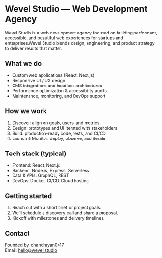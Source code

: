 # Wevel Studio — Web Development Agency

Wevel Studio is a web development agency focused on building performant, accessible, and beautiful web experiences for startups and enterprises.Wevel Studio blends design, engineering, and product strategy to deliver results that matter.

## What we do
- Custom web applications (React, Next.js)
- Responsive UI / UX design
- CMS integrations and headless architectures
- Performance optimization & accessibility audits
- Maintenance, monitoring, and DevOps support

## How we work
1. Discover: align on goals, users, and metrics.
2. Design: prototypes and UI iterated with stakeholders.
3. Build: production-ready code, tests, and CI/CD.
4. Launch & Monitor: deploy, observe, and iterate.

## Tech stack (typical)
- Frontend: React, Next.js
- Backend: Node.js, Express, Serverless
- Data & APIs: GraphQL, REST
- DevOps: Docker, CI/CD, Cloud hosting

## Getting started
1. Reach out with a short brief or project goals.
2. We’ll schedule a discovery call and share a proposal.
3. Kickoff with milestones and delivery timelines.

## Contact
Founded by: chandrayan0417  
Email: hello@wevel.studio
